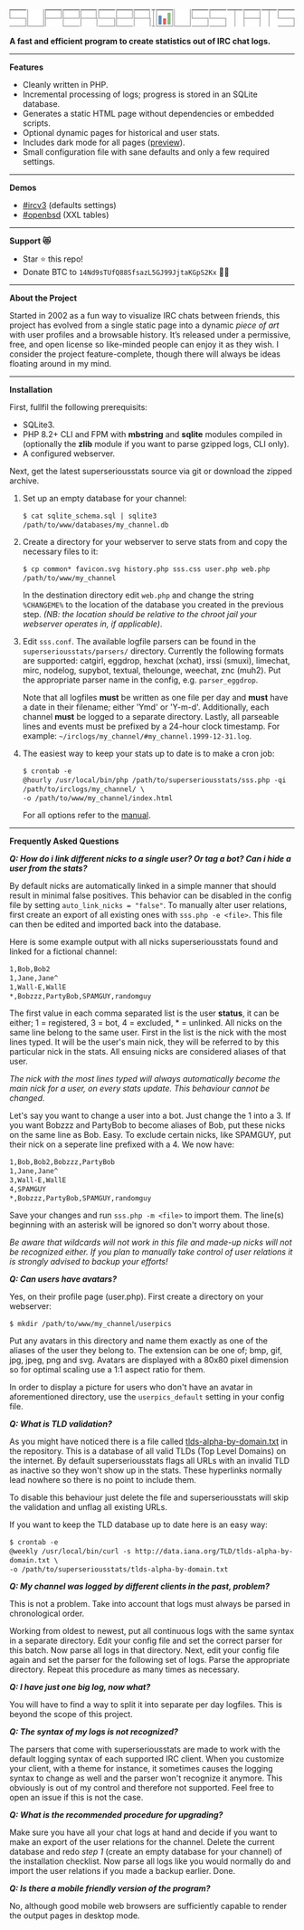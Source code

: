 ![superseriousstats](banner.svg)

**A fast and efficient program to create statistics out of IRC chat logs.**

---

**Features**

- Cleanly written in PHP.
- Incremental processing of logs; progress is stored in an SQLite database.
- Generates a static HTML page without dependencies or embedded scripts.
- Optional dynamic pages for historical and user stats.
- Includes dark mode for all pages ([preview](https://raw.githubusercontent.com/tommyrot/superseriousstats/refs/heads/master/.github/themes.png)).
- Small configuration file with sane defaults and only a few required settings.

---

**Demos**

- [#ircv3](https://sss.dutnie.nl/ircv3/) (defaults settings)
- [#openbsd](https://sss.dutnie.nl/openbsd/) (XXL tables)

---

**Support 😻**

- Star ⭐ this repo!
- Donate BTC to `14Nd9sTUfQ88SfsazL5GJ99JjtaKGpS2Kx` 🍺🍕

---

**About the Project**

Started in 2002 as a fun way to visualize IRC chats between friends, this project has evolved from a single static page into a dynamic *piece of art* with user profiles and a browsable history. It’s released under a permissive, free, and open license so like-minded people can enjoy it as they wish. I consider the project feature-complete, though there will always be ideas floating around in my mind.

---

**Installation**

First, fullfil the following prerequisits:

- SQLite3.
- PHP 8.2+ CLI and FPM with **mbstring** and **sqlite** modules compiled in (optionally the **zlib** module if you want to parse gzipped logs, CLI only).
- A configured webserver.

Next, get the latest superseriousstats source via git or download the zipped archive.

1. Set up an empty database for your channel:

   ```
   $ cat sqlite_schema.sql | sqlite3 /path/to/www/databases/my_channel.db
   ```

2. Create a directory for your webserver to serve stats from and copy the necessary files to it:

   ```
   $ cp common* favicon.svg history.php sss.css user.php web.php /path/to/www/my_channel
   ```

   In the destination directory edit `web.php` and change the string `%CHANGEME%` to the location of the database you created in the previous step. *(NB: the location should be relative to the chroot jail your webserver operates in, if applicable)*.

3. Edit `sss.conf`. The available logfile parsers can be found in the `superseriousstats/parsers/` directory. Currently the following formats are supported: catgirl, eggdrop, hexchat (xchat), irssi (smuxi), limechat, mirc, nodelog, supybot, textual, thelounge, weechat, znc (muh2). Put the appropriate parser name in the config, e.g. `parser_eggdrop`.

   Note that all logfiles **must** be written as one file per day and **must** have a date in their filename; either 'Ymd' or 'Y-m-d'. Additionally, each channel **must** be logged to a separate directory. Lastly, all parseable lines and events must be prefixed by a 24-hour clock timestamp. For example: `~/irclogs/my_channel/#my_channel.1999-12-31.log`.

4. The easiest way to keep your stats up to date is to make a cron job:

   ```
   $ crontab -e
   @hourly /usr/local/bin/php /path/to/superseriousstats/sss.php -qi /path/to/irclogs/my_channel/ \
   -o /path/to/www/my_channel/index.html
   ```

   For all options refer to the [manual](../MANUAL).

---

**Frequently Asked Questions**

***Q: How do i link different nicks to a single user? Or tag a bot? Can i hide a user from the stats?***

By default nicks are automatically linked in a simple manner that should result in minimal false positives. This behavior can be disabled in the config file by setting `auto_link_nicks = "false"`. To manually alter user relations, first create an export of all existing ones with `sss.php -e <file>`. This file can then be edited and imported back into the database.

Here is some example output with all nicks superseriousstats found and linked for a fictional channel:

```
1,Bob,Bob2
1,Jane,Jane^
1,Wall-E,WallE
*,Bobzzz,PartyBob,SPAMGUY,randomguy
```

The first value in each comma separated list is the user **status**, it can be either; 1 = registered, 3 = bot, 4 = excluded, * = unlinked. All nicks on the same line belong to the same user. First in the list is the nick with the most lines typed. It will be the user's main nick, they will be referred to by this particular nick in the stats. All ensuing nicks are considered aliases of that user.

*The nick with the most lines typed will always automatically become the main nick for a user, on every stats update. This behaviour cannot be changed.*

Let's say you want to change a user into a bot. Just change the 1 into a 3. If you want Bobzzz and PartyBob to become aliases of Bob, put these nicks on the same line as Bob. Easy. To exclude certain nicks, like SPAMGUY, put their nick on a seperate line prefixed with a 4. We now have:

```
1,Bob,Bob2,Bobzzz,PartyBob
1,Jane,Jane^
3,Wall-E,WallE
4,SPAMGUY
*,Bobzzz,PartyBob,SPAMGUY,randomguy
```

Save your changes and run `sss.php -m <file>` to import them. The line(s) beginning with an asterisk will be ignored so don't worry about those.

*Be aware that wildcards will not work in this file and made-up nicks will not be recognized either. If you plan to manually take control of user relations it is strongly advised to backup your efforts!*

***Q: Can users have avatars?***

Yes, on their profile page (user.php). First create a directory on your webserver:

```
$ mkdir /path/to/www/my_channel/userpics
```

Put any avatars in this directory and name them exactly as one of the aliases of the user they belong to. The extension can be one of; bmp, gif, jpg, jpeg, png and svg. Avatars are displayed with a 80x80 pixel dimension so for optimal scaling use a 1:1 aspect ratio for them.

In order to display a picture for users who don't have an avatar in aforementioned directory, use the `userpics_default` setting in your config file.

***Q: What is TLD validation?***

As you might have noticed there is a file called [tlds-alpha-by-domain.txt](https://raw.githubusercontent.com/tommyrot/superseriousstats/master/tlds-alpha-by-domain.txt) in the repository. This is a database of all valid TLDs (Top Level Domains) on the internet. By default superseriousstats flags all URLs with an invalid TLD as inactive so they won't show up in the stats. These hyperlinks normally lead nowhere so there is no point to include them.

To disable this behaviour just delete the file and superseriousstats will skip the validation and unflag all existing URLs.

If you want to keep the TLD database up to date here is an easy way:

```
$ crontab -e
@weekly /usr/local/bin/curl -s http://data.iana.org/TLD/tlds-alpha-by-domain.txt \
-o /path/to/superseriousstats/tlds-alpha-by-domain.txt
```

***Q: My channel was logged by different clients in the past, problem?***

This is not a problem. Take into account that logs must always be parsed in chronological order.

Working from oldest to newest, put all continuous logs with the same syntax in a separate directory. Edit your config file and set the correct parser for this batch. Now parse all logs in that directory. Next, edit your config file again and set the parser for the following set of logs. Parse the appropriate directory. Repeat this procedure as many times as necessary.

***Q: I have just one big log, now what?***

You will have to find a way to split it into separate per day logfiles. This is beyond the scope of this project.

***Q: The syntax of my logs is not recognized?***

The parsers that come with superseriousstats are made to work with the default logging syntax of each supported IRC client. When you customize your client, with a theme for instance, it sometimes causes the logging syntax to change as well and the parser won't recognize it anymore. This obviously is out of my control and therefore not supported. Feel free to open an issue if this is not the case.

***Q: What is the recommended procedure for upgrading?***

Make sure you have all your chat logs at hand and decide if you want to make an export of the user relations for the channel. Delete the current database and redo *step 1* (create an empty database for your channel) of the installation checklist. Now parse all logs like you would normally do and import the user relations if you made a backup earlier. Done.

***Q: Is there a mobile friendly version of the program?***

No, although good mobile web browsers are sufficiently capable to render the output pages in desktop mode.
